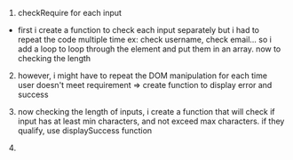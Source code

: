 

1. checkRequire for each input

- first i create a function to check each input separately but i had to repeat the code multiple time ex: check username, check email... so i add a loop to loop through the element and put them in an array.
  now to checking the length

2. however, i might have to repeat the DOM manipulation for each time user doesn't meet requirement => create function to display error and success

3. now checking the length of inputs, i create a function that will check if input has at least min characters, and not exceed max characters. if they qualify, use displaySuccess function

4.
